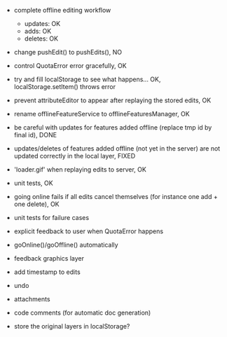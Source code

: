 - complete offline editing workflow
	- updates: OK
	- adds: OK
	- deletes: OK
- change pushEdit() to pushEdits(), NO
- control QuotaError error gracefully, OK
- try and fill localStorage to see what happens... OK, localStorage.setItem() throws error
- prevent attributeEditor to appear after replaying the stored edits, OK
- rename offlineFeatureService to offlineFeaturesManager, OK
- be careful with updates for features added offline (replace tmp id by final id), DONE
- updates/deletes of features added offline (not yet in the server) are not updated correctly in the local layer, FIXED
- 'loader.gif' when replaying edits to server, OK
- unit tests, OK
- going online fails if all edits cancel themselves (for instance one add + one delete), OK

- unit tests for failure cases
- explicit feedback to user when QuotaError happens
- goOnline()/goOffline() automatically
- feedback graphics layer
- add timestamp to edits
- undo
- attachments
- code comments (for automatic doc generation)

- store the original layers in localStorage?
